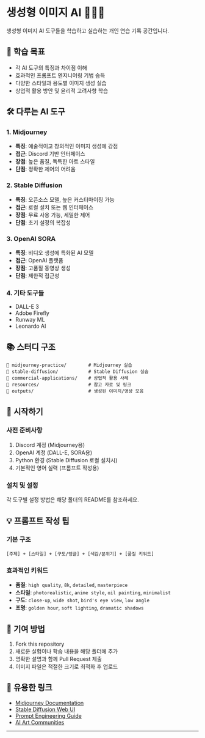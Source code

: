 # 생성형 이미지 AI 📸✨🎨

생성형 이미지 AI 도구들을 학습하고 실습하는 개인 연습 기록 공간입니다.

## 🎯 학습 목표

- 각 AI 도구의 특징과 차이점 이해
- 효과적인 프롬프트 엔지니어링 기법 습득
- 다양한 스타일과 용도별 이미지 생성 실습
- 상업적 활용 방안 및 윤리적 고려사항 학습

## 🛠️ 다루는 AI 도구

### 1. Midjourney
- **특징**: 예술적이고 창의적인 이미지 생성에 강점
- **접근**: Discord 기반 인터페이스
- **장점**: 높은 품질, 독특한 아트 스타일
- **단점**: 정확한 제어의 어려움

### 2. Stable Diffusion
- **특징**: 오픈소스 모델, 높은 커스터마이징 가능
- **접근**: 로컬 설치 또는 웹 인터페이스
- **장점**: 무료 사용 가능, 세밀한 제어
- **단점**: 초기 설정의 복잡성

### 3. OpenAI SORA
- **특징**: 비디오 생성에 특화된 AI 모델
- **접근**: OpenAI 플랫폼
- **장점**: 고품질 동영상 생성
- **단점**: 제한적 접근성

### 4. 기타 도구들
- DALL-E 3
- Adobe Firefly
- Runway ML
- Leonardo AI

## 📚 스터디 구조

```
📁 midjourney-practice/        # Midjourney 실습
📁 stable-diffusion/           # Stable Diffusion 실습
📁 commercial-applications/    # 상업적 활용 사례
📁 resources/                  # 참고 자료 및 링크
📁 outputs/                    # 생성된 이미지/영상 모음
```

## 🚀 시작하기

### 사전 준비사항
1. Discord 계정 (Midjourney용)
2. OpenAI 계정 (DALL-E, SORA용)
3. Python 환경 (Stable Diffusion 로컬 설치시)
4. 기본적인 영어 실력 (프롬프트 작성용)

### 설치 및 설정
각 도구별 설정 방법은 해당 폴더의 README를 참조하세요.

## 💡 프롬프트 작성 팁

### 기본 구조
```
[주제] + [스타일] + [구도/앵글] + [색감/분위기] + [품질 키워드]
```

### 효과적인 키워드
- **품질**: `high quality`, `8k`, `detailed`, `masterpiece`
- **스타일**: `photorealistic`, `anime style`, `oil painting`, `minimalist`
- **구도**: `close-up`, `wide shot`, `bird's eye view`, `low angle`
- **조명**: `golden hour`, `soft lighting`, `dramatic shadows`

## 🤝 기여 방법
1. Fork this repository
2. 새로운 실험이나 학습 내용을 해당 폴더에 추가
3. 명확한 설명과 함께 Pull Request 제출
4. 이미지 파일은 적절한 크기로 최적화 후 업로드

## 🔗 유용한 링크

- [Midjourney Documentation](https://docs.midjourney.com/)
- [Stable Diffusion Web UI](https://github.com/AUTOMATIC1111/stable-diffusion-webui)
- [Prompt Engineering Guide](https://www.promptingguide.ai/)
- [AI Art Communities](https://www.reddit.com/r/StableDiffusion/)

---
